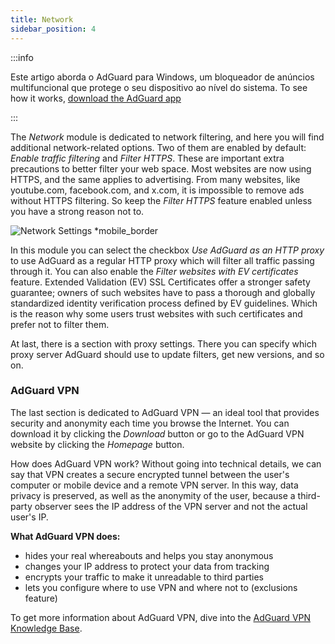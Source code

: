```yaml
---
title: Network
sidebar_position: 4
---
```


:::info

Este artigo aborda o AdGuard para Windows, um bloqueador de anúncios multifuncional que protege o seu dispositivo ao nível do sistema. To see how it works, [download the AdGuard app](https://agrd.io/download-kb-adblock)

:::

The _Network_ module is dedicated to network filtering, and here you will find additional network-related options. Two of them are enabled by default: _Enable traffic filtering_ and _Filter HTTPS_. These are important extra precautions to better filter your web space. Most websites are now using HTTPS, and the same applies to advertising. From many websites, like youtube.com, facebook.com, and x.com, it is impossible to remove ads without HTTPS filtering. So keep the _Filter HTTPS_ feature enabled unless you have a strong reason not to.

![Network Settings \*mobile\_border](https://cdn.adtidy.org/content/kb/ad_blocker/windows/overview/network-settings.png)

In this module you can select the checkbox _Use AdGuard as an HTTP proxy_ to use AdGuard as a regular HTTP proxy which will filter all traffic passing through it. You can also enable the _Filter websites with EV certificates_ feature. Extended Validation (EV) SSL Certificates offer a stronger safety guarantee; owners of such websites have to pass a thorough and globally standardized identity verification process defined by EV guidelines. Which is the reason why some users trust websites with such certificates and prefer not to filter them.

At last, there is a section with proxy settings. There you can specify which proxy server AdGuard should use to update filters, get new versions, and so on.

### AdGuard VPN

The last section is dedicated to AdGuard VPN — an ideal tool that provides security and anonymity each time you browse the Internet. You can download it by clicking the _Download_ button or go to the AdGuard VPN website by clicking the _Homepage_ button.

How does AdGuard VPN work? Without going into technical details, we can say that VPN creates a secure encrypted tunnel between the user's computer or mobile device and a remote VPN server. In this way, data privacy is preserved, as well as the anonymity of the user, because a third-party observer sees the IP address of the VPN server and not the actual user's IP.

**What AdGuard VPN does:**

- hides your real whereabouts and helps you stay anonymous
- changes your IP address to protect your data from tracking
- encrypts your traffic to make it unreadable to third parties
- lets you configure where to use VPN and where not to (exclusions feature)

To get more information about AdGuard VPN, dive into the [AdGuard VPN Knowledge Base](https://adguard-vpn.com/kb/).
